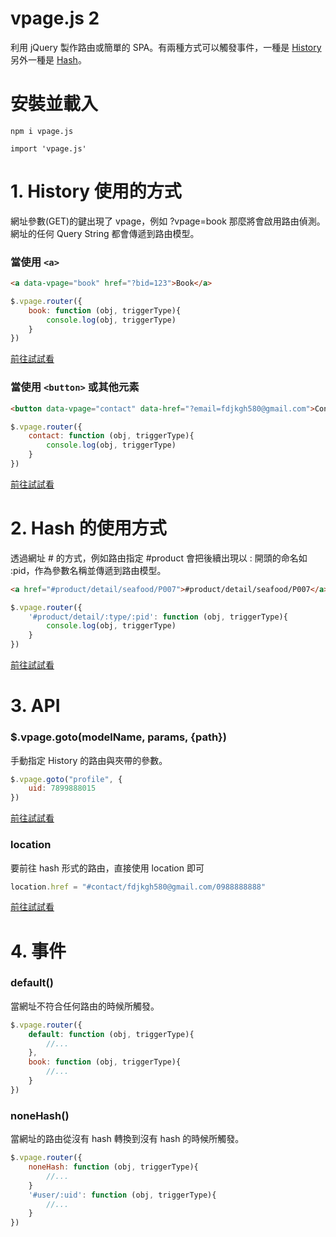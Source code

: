 # vpage.js 2
利用 jQuery 製作路由或簡單的 SPA。有兩種方式可以觸發事件，一種是 [History](https://github.com/fdjkgh580/vpage.js/blob/master/README.md#1-history-%E4%BD%BF%E7%94%A8%E7%9A%84%E6%96%B9%E5%BC%8F) 另外一種是 [Hash](https://github.com/fdjkgh580/vpage.js/blob/master/README.md#2-hash-%E7%9A%84%E4%BD%BF%E7%94%A8%E6%96%B9%E5%BC%8F)。

# 安裝並載入
````
npm i vpage.js
````
````
import 'vpage.js'
````


# 1. History 使用的方式
網址參數(GET)的鍵出現了 vpage，例如 ?vpage=book 那麼將會啟用路由偵測。網址的任何 Query String 都會傳遞到路由模型。
### 當使用 ````<a>````
````html
<a data-vpage="book" href="?bid=123">Book</a>
````
````javascript
$.vpage.router({
    book: function (obj, triggerType){
        console.log(obj, triggerType)
    }
})
````
[前往試試看](https://codepen.io/fdjkgh580/pen/WKjZez)
### 當使用 ````<button>```` 或其他元素

````html
<button data-vpage="contact" data-href="?email=fdjkgh580@gmail.com">Contact</button>
````
````javascript
$.vpage.router({
    contact: function (obj, triggerType){
        console.log(obj, triggerType)
    }
})
````
[前往試試看](https://codepen.io/fdjkgh580/pen/NBjaaL)


# 2. Hash 的使用方式
透過網址 # 的方式，例如路由指定 #product 會把後續出現以 : 開頭的命名如 :pid，作為參數名稱並傳遞到路由模型。

````html
<a href="#product/detail/seafood/P007">#product/detail/seafood/P007</a>
````
````javascript
$.vpage.router({
    '#product/detail/:type/:pid': function (obj, triggerType){
        console.log(obj, triggerType)
    }
})
````
[前往試試看](https://codepen.io/fdjkgh580/pen/GBmMOO)

# 3. API
### $.vpage.goto(modelName, params, {path})
手動指定 History 的路由與夾帶的參數。
````javascript
$.vpage.goto("profile", {
    uid: 7899888015
})
````
[前往試試看](https://codepen.io/fdjkgh580/pen/QBvqxY)

### location
要前往 hash 形式的路由，直接使用 location 即可
````javascript
location.href = "#contact/fdjkgh580@gmail.com/0988888888"
````
[前往試試看](https://codepen.io/fdjkgh580/pen/xJdXmR)

# 4. 事件
### default()
當網址不符合任何路由的時候所觸發。
````javascript
$.vpage.router({
    default: function (obj, triggerType){
        //...
    },
    book: function (obj, triggerType){
        //...
    }
})
````

### noneHash()
當網址的路由從沒有 hash 轉換到沒有 hash 的時候所觸發。
````javascript
$.vpage.router({
    noneHash: function (obj, triggerType){
        //...
    }
    '#user/:uid': function (obj, triggerType){
        //...
    }
})
````
